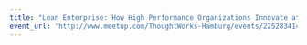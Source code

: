 ```yaml
---
title: "Lean Enterprise: How High Performance Organizations Innovate at Scale"
event_url: 'http://www.meetup.com/ThoughtWorks-Hamburg/events/225283414/'
---
```

